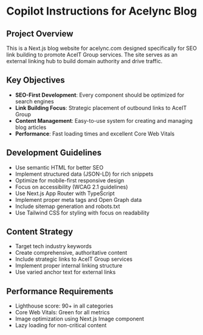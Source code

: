 # Copilot Instructions for Acelync Blog

<!-- Use this file to provide workspace-specific custom instructions to Copilot. For more details, visit https://code.visualstudio.com/docs/copilot/copilot-customization#_use-a-githubcopilotinstructionsmd-file -->

## Project Overview
This is a Next.js blog website for acelync.com designed specifically for SEO link building to promote AceIT Group services. The site serves as an external linking hub to build domain authority and drive traffic.

## Key Objectives
- **SEO-First Development**: Every component should be optimized for search engines
- **Link Building Focus**: Strategic placement of outbound links to AceIT Group
- **Content Management**: Easy-to-use system for creating and managing blog articles
- **Performance**: Fast loading times and excellent Core Web Vitals

## Development Guidelines
- Use semantic HTML for better SEO
- Implement structured data (JSON-LD) for rich snippets
- Optimize for mobile-first responsive design
- Focus on accessibility (WCAG 2.1 guidelines)
- Use Next.js App Router with TypeScript
- Implement proper meta tags and Open Graph data
- Include sitemap generation and robots.txt
- Use Tailwind CSS for styling with focus on readability

## Content Strategy
- Target tech industry keywords
- Create comprehensive, authoritative content
- Include strategic links to AceIT Group services
- Implement proper internal linking structure
- Use varied anchor text for external links

## Performance Requirements
- Lighthouse score: 90+ in all categories
- Core Web Vitals: Green for all metrics
- Image optimization using Next.js Image component
- Lazy loading for non-critical content
